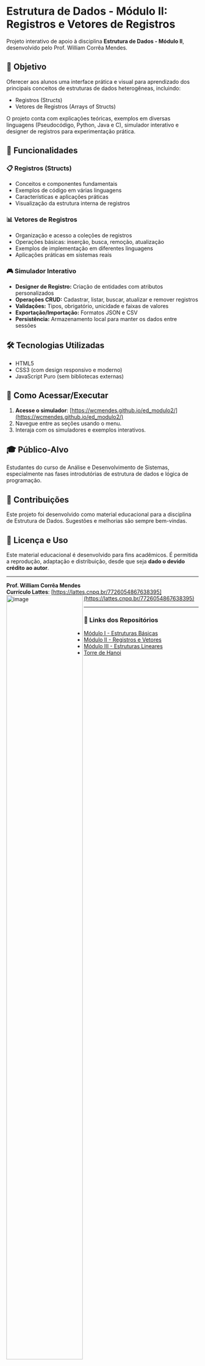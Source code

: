 # Estrutura de Dados - Módulo II: Registros e Vetores de Registros

Projeto interativo de apoio à disciplina **Estrutura de Dados - Módulo II**, desenvolvido pelo Prof. William Corrêa Mendes.

## 📌 Objetivo

Oferecer aos alunos uma interface prática e visual para aprendizado dos principais conceitos de estruturas de dados heterogêneas, incluindo:

- Registros (Structs)
- Vetores de Registros (Arrays of Structs)

O projeto conta com explicações teóricas, exemplos em diversas linguagens (Pseudocódigo, Python, Java e C), simulador interativo e designer de registros para experimentação prática.

## 🧩 Funcionalidades

### 📋 Registros (Structs)
- Conceitos e componentes fundamentais
- Exemplos de código em várias linguagens
- Características e aplicações práticas
- Visualização da estrutura interna de registros

### 📊 Vetores de Registros
- Organização e acesso a coleções de registros
- Operações básicas: inserção, busca, remoção, atualização
- Exemplos de implementação em diferentes linguagens
- Aplicações práticas em sistemas reais

### 🎮 Simulador Interativo
- **Designer de Registro:** Criação de entidades com atributos personalizados
- **Operações CRUD:** Cadastrar, listar, buscar, atualizar e remover registros
- **Validações:** Tipos, obrigatório, unicidade e faixas de valores
- **Exportação/Importação:** Formatos JSON e CSV
- **Persistência:** Armazenamento local para manter os dados entre sessões

## 🛠️ Tecnologias Utilizadas

- HTML5
- CSS3 (com design responsivo e moderno)
- JavaScript Puro (sem bibliotecas externas)

## 🚀 Como Acessar/Executar

1. **Acesse o simulador**: [https://wcmendes.github.io/ed_modulo2/](https://wcmendes.github.io/ed_modulo2/)
2. Navegue entre as seções usando o menu.
3. Interaja com os simuladores e exemplos interativos.


## 🎓 Público-Alvo

Estudantes do curso de Análise e Desenvolvimento de Sistemas, especialmente nas fases introdutórias de estrutura de dados e lógica de programação.

## 🤝 Contribuições

Este projeto foi desenvolvido como material educacional para a disciplina de Estrutura de Dados. Sugestões e melhorias são sempre bem-vindas.

## 📄 Licença e Uso

Este material educacional é desenvolvido para fins acadêmicos. É permitida a reprodução, adaptação e distribuição, desde que seja **dado o devido crédito ao autor**.

---

**Prof. William Corrêa Mendes**  
**Currículo Lattes**: [https://lattes.cnpq.br/7726054867638395](https://lattes.cnpq.br/7726054867638395)
<img align="left" width="200" height="2000" alt="image" src="https://github.com/user-attachments/assets/99e540cd-3106-47c0-8578-95926730b655" />

---

### 🔗 Links dos Repositórios

- [Módulo I - Estruturas Básicas](https://github.com/wcmendes/ed_modulo1)
- [Módulo II - Registros e Vetores](https://github.com/wcmendes/ed_modulo2)
- [Módulo III - Estruturas Lineares](https://github.com/wcmendes/ed_modulo3)
- [Torre de Hanoi](https://github.com/wcmendes/hanoi)